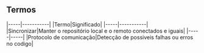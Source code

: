 Termos
-------

|-----|-----------|
|Termo|Significado|
|-----|-----------|
|Sincronizar|Manter o repositório local e o remoto conectados e iguais|
|-----|-----|
|Protocolo de comunicação|Detecção de possiveis falhas ou erros no codigo|

